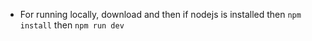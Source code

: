 - For running locally, download and then if nodejs is installed then `npm install` then `npm run dev`
